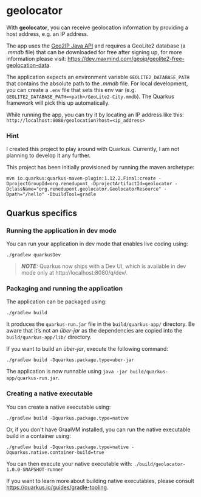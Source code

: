 # geolocator

With **geolocator**, you can receive geolocation information by providing a host address, e.g. an IP address.

The app uses the [Geo2IP Java API](https://github.com/maxmind/GeoIP2-java) and requires a GeoLite2 
database (a *.mmdb* file) that can be downloaded for free after signing up, for more information 
please visit: https://dev.maxmind.com/geoip/geolite2-free-geolocation-data.

The application expects an environment variable `GEOLITE2_DATABASE_PATH` that contains the absolute path to the *.mmdb* 
file. For local development, you can create a `.env` file that sets this 
env var (e.g. `GEOLITE2_DATABASE_PATH=<path>/GeoLite2-City.mmdb`). The Quarkus framework will pick this up 
automatically. 

While running the app, you can try it by locating an IP address like this:
`http://localhost:8080/geolocation?host=<ip_address>`

### Hint

I created this project to play around with Quarkus. Currently, I am not planning to develop it any further.

This project has been initially provisioned by running the maven archetype:
```shell script
mvn io.quarkus:quarkus-maven-plugin:1.12.2.Final:create -DprojectGroupId=org.renedupont -DprojectArtifactId=geolocator -DclassName="org.renedupont.geolocator.GeolocatorResource" -Dpath="/hello" -DbuildTool=gradle
```

## Quarkus specifics

### Running the application in dev mode

You can run your application in dev mode that enables live coding using:
```shell script
./gradlew quarkusDev
```

> **_NOTE:_**  Quarkus now ships with a Dev UI, which is available in dev mode only at http://localhost:8080/q/dev/.

### Packaging and running the application

The application can be packaged using:
```shell script
./gradlew build
```
It produces the `quarkus-run.jar` file in the `build/quarkus-app/` directory.
Be aware that it’s not an _über-jar_ as the dependencies are copied into the `build/quarkus-app/lib/` directory.

If you want to build an _über-jar_, execute the following command:
```shell script
./gradlew build -Dquarkus.package.type=uber-jar
```

The application is now runnable using `java -jar build/quarkus-app/quarkus-run.jar`.

### Creating a native executable

You can create a native executable using: 
```shell script
./gradlew build -Dquarkus.package.type=native
```

Or, if you don't have GraalVM installed, you can run the native executable build in a container using: 
```shell script
./gradlew build -Dquarkus.package.type=native -Dquarkus.native.container-build=true
```

You can then execute your native executable with: `./build/geolocator-1.0.0-SNAPSHOT-runner`

If you want to learn more about building native executables, please consult https://quarkus.io/guides/gradle-tooling.